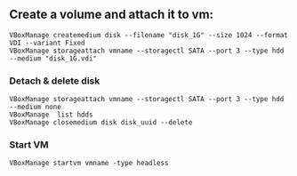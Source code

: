 ## Create a volume and attach it to vm:
```
VBoxManage createmedium disk --filename "disk_1G" --size 1024 --format VDI --variant Fixed
VBoxManage storageattach vmname --storagectl SATA --port 3 --type hdd --medium "disk_1G.vdi"
```
### Detach & delete disk
```
VBoxManage storageattach vmname --storagectl SATA --port 3 --type hdd --medium none
VBoxManage  list hdds
VBoxManage closemedium disk disk_uuid --delete
```
### Start VM
```
VBoxManage startvm vmname -type headless
```
